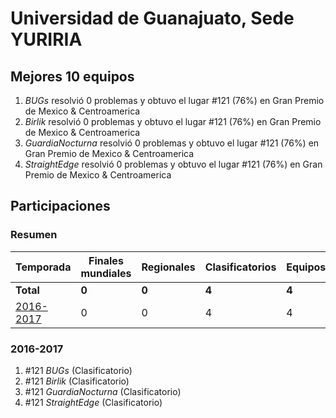 ---
---

# Universidad de Guanajuato, Sede YURIRIA

## Mejores 10 equipos

1. _BUGs_ resolvió 0 problemas y obtuvo el lugar #121 (76%) en Gran Premio de Mexico & Centroamerica
1. _Birlik_ resolvió 0 problemas y obtuvo el lugar #121 (76%) en Gran Premio de Mexico & Centroamerica
1. _GuardiaNocturna_ resolvió 0 problemas y obtuvo el lugar #121 (76%) en Gran Premio de Mexico & Centroamerica
1. _StraightEdge_ resolvió 0 problemas y obtuvo el lugar #121 (76%) en Gran Premio de Mexico & Centroamerica

## Participaciones

### Resumen

| Temporada | Finales mundiales | Regionales | Clasificatorios | Equipos |
| --- | --- | --- | --- | --- |
| **Total** | **0** | **0** | **4** | **4** |
| [2016-2017](#2016-2017) | 0 | 0 | 4 | 4 |

### 2016-2017

1. #121 _BUGs_ (Clasificatorio)
1. #121 _Birlik_ (Clasificatorio)
1. #121 _GuardiaNocturna_ (Clasificatorio)
1. #121 _StraightEdge_ (Clasificatorio)



